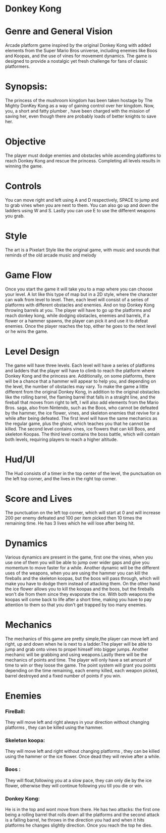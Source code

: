 # Donkey Kong 

# Genre and General Vision
Arcade platform game inspired by the original Donkey Kong with added elements from the Super Mario Bros universe, including enemies like Boos and Koopas, and the use of vines for movement dynamics. The game is designed to provide a nostalgic yet fresh challenge for fans of classic platformers.

# Synopsis: 
The princess of the mushroom kingdom has been taken hostage by The Mighty DonKey Kong as a way of gaining control over her kingdom. Now, you, a short and fatty plumber , have been charged with the mission of saving her, even though there are probably loads of better knights to save her.

# Objective
The player must dodge enemies and obstacles while ascending platforms to reach Donkey Kong and rescue the princess. Completing all levels results in winning the game.

# Controls
You can move right and left using A and D respectively, SPACE to jump and to grab vines when you are next to them. You can also go up and down the ladders using W and S. Lastly you can use E to use the different weapons you grab.


# Style
The art is a Pixelart Style like the original game, with music and sounds that reminds of the old arcade music and melody


# Game Flow 
Once you start the game it will take you to a map where you can choose your level.
A lot like this type of map but in a 2D style, where the character can walk from level to level. 
Then, each level will consist of a series of platforms with different obstacles and enemies. And on top Donkey Kong throwing barrels at you. The player will have to go up the platforms and reach donkey kong, while dodging obstacles, enemies and barrels, if a flower or a hammer spawns, the player can pick it and use it to defeat enemies. Once the player reaches the top, either he goes to the next level or he wins the game. 


# Level Design
The game will have three levels. Each level will have a series of platforms and ladders that the player will have to climb to reach the platform where Donkey Kong and the princess are. Additionally, on some platforms, there will be a chance that a hammer will appear to help you, and depending on the level, the number of obstacles may vary. To make the game a little different from the original Donkey Kong, in addition to the original obstacles like the rolling barrel, the flaming barrel that falls in a straight line, and the fireball that moves from right to left, I will also add elements from the Mario Bros. saga, also from Nintendo, such as the Boos, who cannot be defeated by the hammer, the ice flower, vines, and skeleton enemies that revive for a while after being defeated. The first level will have the same mechanics as the regular game, plus the ghost, which teaches you that he cannot be killed. The second level contains vines, ice flowers that can kill Boos, and skeleton Koopas. The third level contains the boss battle, which will contain both levels, requiring players to reach a higher altitude.

# Hud/UI
The Hud consists of a timer in the top center of the level, the punctuation on the left top corner, and the lives in the right top corner.

# Score and Lives
The punctuation on the left top corner, which will start at 0 and will increase 200 per enemy defeated and 100 per item picked then 10 times the remaining time. He has 3 lives which he will lose after being hit. 


# Dynamics
Various dynamics are present in the game, first one the vines, when you use one of them you will be able to jump over wider gaps and give you momentum to move faster for a while. Another dynamic will be the different uses of the weapons, when you are using the hammer you can kill the fireballs and the skeleton koopas, but the boos will pass through, which will make you have to dodge them instead of attacking them. On the other hand the ice flower allows you to kill the koopas and the boos, but the fireballs won't die from them since they evaporate the ice. With both weapons the koopas will come back to life after a short time, making you have to pay attention to them so that you don't get trapped by too many enemies.  


# Mechanics
The mechanics of this game are pretty simple,the player can move left and right, up and down when he is next to a ladder.The player will be able to jump and grab onto vines to propel himself into bigger jumps. Another mechanic will be grabbing and using weapons.Lastly there will be the mechanics of points and time. The player will only have a set amount of time to win or they loose the game. The point system will grant you points depending on the time remaining, each enemy killed, each weapon picked, barrel destroyed and a fixed number of points if you win.


# Enemies
### FireBall: 
They will move left and right always in your direction without changing platforms , they can be killed using the hammer. 


### Skeleton koopa: 
They will move left and right without changing platforms , they can be killed using the hammer or the ice flower. Once dead they will revive after a while.


### Boos : 
They will float,following you at a slow pace, they can only die by the ice flower, otherwise they will continue following you till you die or win.



### Donkey Kong: 
He is in the top and wont move from there. He has two attacks: the first one being a rolling barrel that rolls down all the platforms and the second attack is a falling barrel, he throws in the direction you had and when it hits platforms he changes slightly direction. Once you reach the top he dies.


